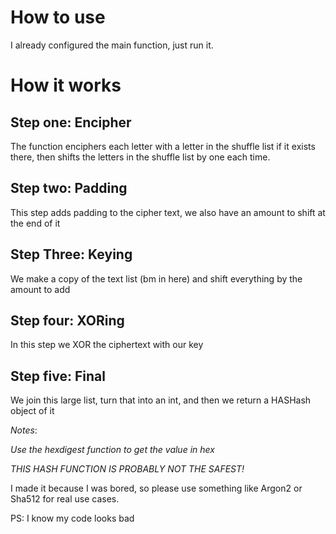 # How to use

I already configured the main function, just run it.

# How it works
## Step one: Encipher
The function enciphers each letter with a letter in the shuffle list if it exists there, then shifts the letters in the shuffle list by one each time. 
        
## Step two: Padding
This step adds padding to the cipher text, we also have an amount to shift at the end of it

## Step Three: Keying
We make a copy of the text list (bm in here) and shift everything by the amount to add

## Step four: XORing
In this step we XOR the ciphertext with our key

## Step five: Final
We join this large list, turn that into an int, and then we return a HASHash object of it

_Notes_:

_Use the hexdigest function to get the value in hex_

*THIS HASH FUNCTION IS PROBABLY NOT THE SAFEST!*

I made it because I was bored, so please use something like Argon2 or Sha512 for real use cases.

PS: I know my code looks bad
